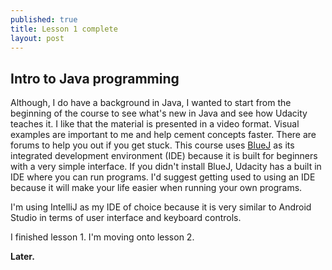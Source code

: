 ```yaml
---
published: true
title: Lesson 1 complete
layout: post
---
```

## Intro to Java programming 

Although, I do have a background in Java, I wanted to start from the beginning of the course to see what's new in Java and see how Udacity teaches it. I like that the material is presented in a video format. Visual examples are important to me and help cement concepts faster. There are forums to help you out if you get stuck. This course uses [BlueJ](http://www.bluej.org/) as its integrated development environment (IDE) because it is built for beginners with a very simple interface. If you didn't install BlueJ, Udacity has a built in IDE where you can run programs. I'd suggest getting used to using an IDE because it will make your life easier when running your own programs.

I'm using IntelliJ as my IDE of choice because it is very similar to Android Studio in terms of user interface and keyboard controls. 

I finished lesson 1. I'm moving onto lesson 2.

**Later.**